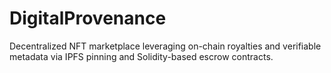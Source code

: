 # DigitalProvenance
Decentralized NFT marketplace leveraging on-chain royalties and verifiable metadata via IPFS pinning and Solidity-based escrow contracts.

